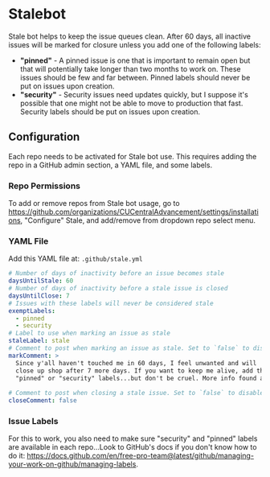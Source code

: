 # Stalebot

Stale bot helps to keep the issue queues clean. After 60 days, all inactive issues will be marked for closure unless you add
one of the following labels:

- **"pinned"** - A pinned issue is one that is important to remain open but that will potentially take longer 
than two months to work on. These issues should be few and far between. Pinned labels should never be put on
issues upon creation.
- **"security"** - Security issues need updates quickly, but I suppose it's possible that one might not be able
to move to production that fast. Security labels should be put on issues upon creation.

## Configuration

Each repo needs to be activated for Stale bot use. This requires adding the repo in a GitHub admin section, a YAML file, and some labels.

### Repo Permissions

To add or remove repos from Stale bot usage, go to https://github.com/organizations/CUCentralAdvancement/settings/installations, 
"Configure" Stale, and add/remove from dropdown repo select menu. 

### YAML File

Add this YAML file at: `.github/stale.yml`

```yaml
# Number of days of inactivity before an issue becomes stale
daysUntilStale: 60
# Number of days of inactivity before a stale issue is closed
daysUntilClose: 7
# Issues with these labels will never be considered stale
exemptLabels:
  - pinned
  - security
# Label to use when marking an issue as stale
staleLabel: stale
# Comment to post when marking an issue as stale. Set to `false` to disable
markComment: >
  Since y'all haven't touched me in 60 days, I feel unwanted and will
  close up shop after 7 more days. If you want to keep me alive, add the
  "pinned" or "security" labels...but don't be cruel. More info found at
  
# Comment to post when closing a stale issue. Set to `false` to disable
closeComment: false
```

### Issue Labels

For this to work, you also need to make sure "security" and "pinned" labels are available in each repo...Look to GitHub's docs if
you don't know how to do it: https://docs.github.com/en/free-pro-team@latest/github/managing-your-work-on-github/managing-labels.
